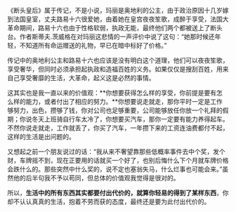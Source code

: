 《断头皇后》属于传记，不是小说，玛丽是奥地利的公主，由于政治原因十几岁嫁到法国皇室，丈夫路易十六很爱她，由着她在皇宫夜夜笙歌，成醉于享受，法国大革命期间，路易十六也由于性格软弱，执政无能，最终他们两个都被送上了断头台。作者斯蒂夫.茨威格在对玛丽这悲情的一声评价中说了这句：“她那时候还年轻，不知道所有命运赠送的礼物，早已在暗中标好了价格。”

传记中的奥地利公主和路易十六也应该是没有明白这个道理，他们可以夜夜笙歌，享受奢华，但同时必须承担起执政和造福百姓的义务。如果仅仅是搜刮百姓，用来自己享受奢靡的生活，大革命，起义这是必然的事情。

这其实也是我一直以来的价值观：**你想要获得怎么样的享受，你前提是要有怎么样的能力，或者付出了相应的努力。**你想要说走就走，那你平时一定是工作够努力，出色，攒够了钱，你对公司也足够重要，公司能够放任你放一个礼拜的假期；你说冬天上班骑自行车太冷了，你想要买汽车，那你一定要有能力养得起车。不然你说走就走，工作就丢了，你买了汽车，一年攒下来的工资连油费都付不起，这样的生活是出问题的。

又想起之前一个朋友说过的话：“我从来不奢望靠那些低概率事件去中个奖，发个财，车牌摇不到，现在正要用的话就买一个好了，也别后悔什么下个月就车牌价格会跌什么的。那些突然中什么奖的，说不定也塞翁失马，什么烂事也可能会来。”虽然他的后半句我不予以苟同，但总体的价值观我觉得是很对的。

所以，**生活中的所有东西其实都要付出代价的，就算你轻易的得到了某样东西**，你却不认认真真的生活，抱着不劳而获的态度，最终还是要为此付出代价的。

 